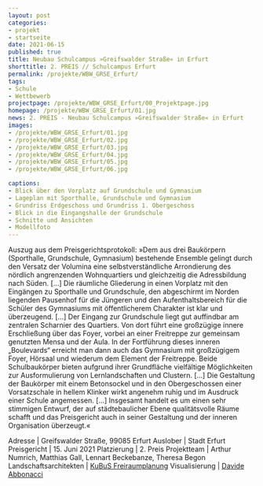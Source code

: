 ```yaml
---
layout: post
categories:
- projekt
- startseite
date: 2021-06-15
published: true
title: Neubau Schulcampus »Greifswalder Straße« in Erfurt
shorttitle: 2. PREIS // Schulcampus Erfurt
permalink: /projekte/WBW_GRSE_Erfurt/
tags: 
- Schule
- Wettbewerb 
projectpage: /projekte/WBW_GRSE_Erfurt/00_Projektpage.jpg
homepage: /projekte/WBW_GRSE_Erfurt/01.jpg
news: 2. PREIS - Neubau Schulcampus »Greifswalder Straße« in Erfurt
images:
- /projekte/WBW_GRSE_Erfurt/01.jpg 
- /projekte/WBW_GRSE_Erfurt/02.jpg 
- /projekte/WBW_GRSE_Erfurt/03.jpg 
- /projekte/WBW_GRSE_Erfurt/04.jpg 
- /projekte/WBW_GRSE_Erfurt/05.jpg 
- /projekte/WBW_GRSE_Erfurt/06.jpg 

captions:
- Blick über den Vorplatz auf Grundschule und Gymnasium  
- Lageplan mit Sporthalle, Grundschule und Gymnasium
- Grundriss Erdgeschoss und Grundriss 1. Obergeschoss
- Blick in die Eingangshalle der Grundschule 
- Schnitte und Ansichten 
- Modellfoto 
---
```


Auszug aus dem Preisgerichtsprotokoll: »Dem aus drei Baukörpern (Sporthalle, Grundschule, Gymnasium) bestehende Ensemble gelingt durch den Versatz der Volumina eine selbstverständliche Arrondierung des nördlich angrenzenden Wohnquartiers und gleichzeitig die Adressbildung nach Süden. [...] Die räumliche Gliederung in einen Vorplatz mit den Eingängen zu Sporthalle und Grundschule, den abgeschirmt im Norden liegenden Pausenhof für die Jüngeren und den Aufenthaltsbereich für die Schüler des Gymnasiums mit öffentlicherem Charakter ist klar und überzeugend. [...] Der Eingang zur Grundschule liegt gut auffindbar am zentralen Scharnier des Quartiers. Von dort führt eine großzügige innere Erschließung über das Foyer, vorbei an einer Freitreppe zur gemeinsam genutzten Mensa und der Aula. In der Fortführung dieses inneren „Boulevards“ erreicht man dann auch das Gymnasium mit großzügigem Foyer, Hörsaal und wiederum dem Element der Freitreppe. Beide Schulbaukörper bieten aufgrund ihrer Grundfläche vielfältige Möglichkeiten zur Ausformulierung von Lernlandschaften und Clustern. [...] Die Gestaltung der Baukörper mit einem Betonsockel und in den Obergeschossen einer Vorsatzschale in hellem Klinker wirkt angenehm ruhig und im Ausdruck einer Schule angemessen. [...] Insgesamt handelt es um einen sehr stimmigen Entwurf, der auf städtebaulicher Ebene qualitätsvolle Räume schafft und das Preisgericht auch in seiner Gestaltung und der inneren Organisation überzeugt.«



Adresse					|	Greifswalder Straße, 99085 Erfurt
Auslober				|	Stadt Erfurt
Preisgericht			|	15. Juni 2021
Platzierung				|	2. Preis
Projektteam				|	Arthur Numrich, Matthias Gall, Lennart Beckebanze, Theresa Begon
Landschaftsarchitekten	|	[KuBuS Freiraumplanung](http://www.kubus-freiraum.de)
Visualisierung     	    |	[Davide Abbonacci](http://www.abbonacci.com)
